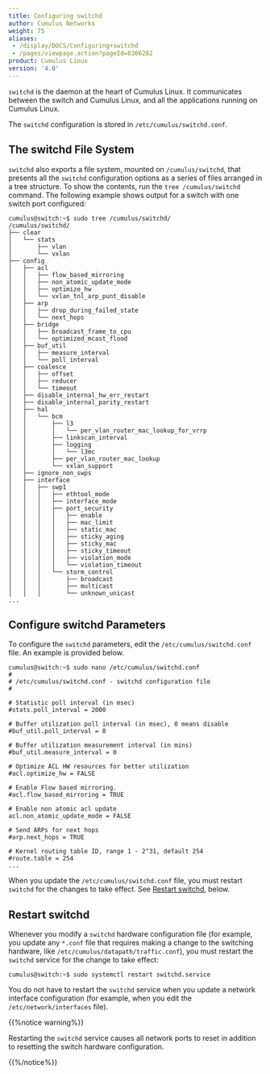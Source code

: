 ```yaml
---
title: Configuring switchd
author: Cumulus Networks
weight: 75
aliases:
 - /display/DOCS/Configuring+switchd
 - /pages/viewpage.action?pageId=8366282
product: Cumulus Linux
version: '4.0'
---
```

`switchd` is the daemon at the heart of Cumulus Linux. It communicates between the switch and Cumulus Linux, and all the applications running on Cumulus Linux.

The `switchd` configuration is stored in `/etc/cumulus/switchd.conf`.

## The switchd File System

`switchd` also exports a file system, mounted on `/cumulus/switchd`, that presents all the `switchd` configuration options as a series of files arranged in a tree structure. To show the contents, run the `tree /cumulus/switchd` command. The following example shows output for a switch with one switch port configured:

```
cumulus@switch:~$ sudo tree /cumulus/switchd/
/cumulus/switchd/
├── clear
│   └── stats
│       ├── vlan
│       └── vxlan
├── config
│   ├── acl
│   │   ├── flow_based_mirroring
│   │   ├── non_atomic_update_mode
│   │   ├── optimize_hw
│   │   └── vxlan_tnl_arp_punt_disable
│   ├── arp
│   │   ├── drop_during_failed_state
│   │   └── next_hops
│   ├── bridge
│   │   ├── broadcast_frame_to_cpu
│   │   └── optimized_mcast_flood
│   ├── buf_util
│   │   ├── measure_interval
│   │   └── poll_interval
│   ├── coalesce
│   │   ├── offset
│   │   ├── reducer
│   │   └── timeout
│   ├── disable_internal_hw_err_restart
│   ├── disable_internal_parity_restart
│   ├── hal
│   │   └── bcm
│   │       ├── l3
│   │       │   └── per_vlan_router_mac_lookup_for_vrrp
│   │       ├── linkscan_interval
│   │       ├── logging
│   │       │   └── l3mc
│   │       ├── per_vlan_router_mac_lookup
│   │       └── vxlan_support
│   ├── ignore_non_swps
│   ├── interface
│   │   ├── swp1
│   │   │   ├── ethtool_mode
│   │   │   ├── interface_mode
│   │   │   ├── port_security
│   │   │   │   ├── enable
│   │   │   │   ├── mac_limit
│   │   │   │   ├── static_mac
│   │   │   │   ├── sticky_aging
│   │   │   │   ├── sticky_mac
│   │   │   │   ├── sticky_timeout
│   │   │   │   ├── violation_mode
│   │   │   │   └── violation_timeout
│   │   │   └── storm_control
│   │   │       ├── broadcast
│   │   │       ├── multicast
│   │   │       └── unknown_unicast
...
```

## Configure switchd Parameters

To configure the `switchd` parameters, edit the `/etc/cumulus/switchd.conf` file. An example is provided below.

```
cumulus@switch:~$ sudo nano /etc/cumulus/switchd.conf
#
# /etc/cumulus/switchd.conf - switchd configuration file
#

# Statistic poll interval (in msec)
#stats.poll_interval = 2000

# Buffer utilization poll interval (in msec), 0 means disable
#buf_util.poll_interval = 0

# Buffer utilization measurement interval (in mins)
#buf_util.measure_interval = 0

# Optimize ACL HW resources for better utilization
#acl.optimize_hw = FALSE

# Enable Flow based mirroring.
#acl.flow_based_mirroring = TRUE

# Enable non atomic acl update
acl.non_atomic_update_mode = FALSE

# Send ARPs for next hops
#arp.next_hops = TRUE

# Kernel routing table ID, range 1 - 2^31, default 254
#route.table = 254
...
```

When you update the `/etc/cumulus/switchd.conf` file, you must restart `switchd` for the changes to take effect. See [Restart switchd](#restart-switchd), below.

## Restart switchd

Whenever you modify a `switchd` hardware configuration file (for example, you update any `*.conf` file that requires making a change to the switching hardware, like `/etc/cumulus/datapath/traffic.conf`), you must restart the `switchd` service for the change to take effect:

```
cumulus@switch:~$ sudo systemctl restart switchd.service
```

You do not have to restart the `switchd` service when you update a network interface configuration (for example, when you edit the `/etc/network/interfaces` file).

{{%notice warning%}}

Restarting the `switchd` service causes all network ports to reset in addition to resetting the switch hardware configuration.

{{%/notice%}}
